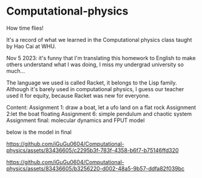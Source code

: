 # Computational-physics
How time flies!

It's a record of what we learned in the Computational physics class taught by Hao Cai at WHU.

Nov 5 2023:
it's funny that I'm translating this homework to English to make others understand what I was doing, I miss my undergrad university so much...

The language we used is called Racket, it belongs to the Lisp family. Although it's barely used in computational physics, I guess our teacher used it for equity, because Racket was new for everyone.

Content:
Assignment 1: draw a boat, let a ufo land on a flat rock
Assignment 2:let the boat floating
Assignment 6: simple pendulum and chaotic system
Assignment final: molecular dynamics and FPUT model



below is the model in final 


https://github.com/iGuGu0604/Computational-physics/assets/83436605/c2295b3f-783f-4358-b6f7-b75146ffd320



https://github.com/iGuGu0604/Computational-physics/assets/83436605/b3256220-d002-48a5-9b57-ddfa82f039bc

